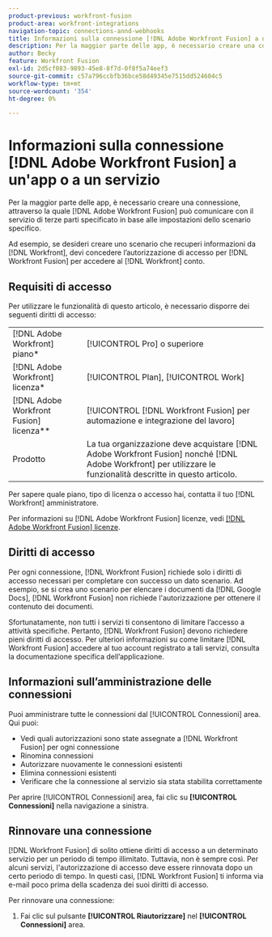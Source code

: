 ```yaml
---
product-previous: workfront-fusion
product-area: workfront-integrations
navigation-topic: connections-annd-webhooks
title: Informazioni sulla connessione [!DNL Adobe Workfront Fusion] a un'app o a un servizio
description: Per la maggior parte delle app, è necessario creare una connessione, attraverso la quale [!DNL Adobe Workfront Fusion] può comunicare con il servizio di terze parti specificato in base alle impostazioni dello scenario specifico.
author: Becky
feature: Workfront Fusion
exl-id: 2d5cf083-9893-45e8-8f7d-0f8f5a74eef3
source-git-commit: c57a796ccbfb36bce58d49345e7515dd524604c5
workflow-type: tm+mt
source-wordcount: '354'
ht-degree: 0%

---
```


# Informazioni sulla connessione [!DNL Adobe Workfront Fusion] a un&#39;app o a un servizio

Per la maggior parte delle app, è necessario creare una connessione, attraverso la quale [!DNL Adobe Workfront Fusion] può comunicare con il servizio di terze parti specificato in base alle impostazioni dello scenario specifico.

Ad esempio, se desideri creare uno scenario che recuperi informazioni da [!DNL Workfront], devi concedere l’autorizzazione di accesso per [!DNL Workfront Fusion] per accedere al [!DNL Workfront] conto.

## Requisiti di accesso

Per utilizzare le funzionalità di questo articolo, è necessario disporre dei seguenti diritti di accesso:

<table style="table-layout:auto">
 <col> 
 <col> 
 <tbody> 
  <tr> 
   <td role="rowheader">[!DNL Adobe Workfront] piano*</td> 
   <td> <p>[!UICONTROL Pro] o superiore</p> </td> 
  </tr> 
  <tr data-mc-conditions=""> 
   <td role="rowheader">[!DNL Adobe Workfront] licenza*</td> 
   <td> <p>[!UICONTROL Plan], [!UICONTROL Work]</p> </td> 
  </tr> 
  <tr> 
   <td role="rowheader">[!DNL Adobe Workfront Fusion] licenza**</td> 
   <td> <p>[!UICONTROL [!DNL Workfront Fusion] per automazione e integrazione del lavoro] </p> </td> 
  </tr> 
  <tr> 
   <td role="rowheader">Prodotto</td> 
   <td>La tua organizzazione deve acquistare [!DNL Adobe Workfront Fusion] nonché [!DNL Adobe Workfront] per utilizzare le funzionalità descritte in questo articolo.</td> 
  </tr>
 </tbody> 
</table>

Per sapere quale piano, tipo di licenza o accesso hai, contatta il tuo [!DNL Workfront] amministratore.

Per informazioni su [!DNL Adobe Workfront Fusion] licenze, vedi [[!DNL Adobe Workfront Fusion] licenze](../../workfront-fusion/get-started/license-automation-vs-integration.md).

## Diritti di accesso

Per ogni connessione, [!DNL Workfront Fusion] richiede solo i diritti di accesso necessari per completare con successo un dato scenario. Ad esempio, se si crea uno scenario per elencare i documenti da [!DNL Google Docs], [!DNL Workfront Fusion] non richiede l&#39;autorizzazione per ottenere il contenuto dei documenti.

Sfortunatamente, non tutti i servizi ti consentono di limitare l’accesso a attività specifiche. Pertanto, [!DNL Workfront Fusion] devono richiedere pieni diritti di accesso. Per ulteriori informazioni su come limitare [!DNL Workfront Fusion] accedere al tuo account registrato a tali servizi, consulta la documentazione specifica dell’applicazione.

## Informazioni sull’amministrazione delle connessioni

Puoi amministrare tutte le connessioni dal [!UICONTROL Connessioni] area. Qui puoi:

* Vedi quali autorizzazioni sono state assegnate a [!DNL Workfront Fusion] per ogni connessione
* Rinomina connessioni
* Autorizzare nuovamente le connessioni esistenti
* Elimina connessioni esistenti
* Verificare che la connessione al servizio sia stata stabilita correttamente

Per aprire [!UICONTROL Connessioni] area, fai clic su <b>[!UICONTROL Connessioni]</b> nella navigazione a sinistra.

## Rinnovare una connessione

[!DNL Workfront Fusion] di solito ottiene diritti di accesso a un determinato servizio per un periodo di tempo illimitato. Tuttavia, non è sempre così. Per alcuni servizi, l&#39;autorizzazione di accesso deve essere rinnovata dopo un certo periodo di tempo. In questi casi, [!DNL Workfront Fusion] ti informa via e-mail poco prima della scadenza dei suoi diritti di accesso.

Per rinnovare una connessione:

1. Fai clic sul pulsante **[!UICONTROL Riautorizzare]** nel **[!UICONTROL Connessioni]** area.
